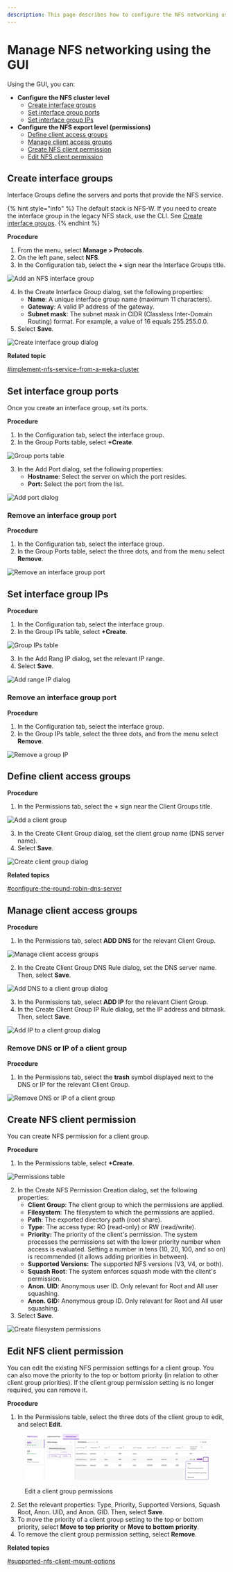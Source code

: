 ```yaml
---
description: This page describes how to configure the NFS networking using the GUI.
---
```


# Manage NFS networking using the GUI

Using the GUI, you can:

* **Configure the NFS cluster level**
  * [Create interface groups](nfs-support.md#create-interface-groups)
  * [Set interface group ports](nfs-support.md#set-interface-group-ports)
  * [Set interface group IPs](nfs-support.md#set-interface-group-ips)
* **Configure the NFS export level (permissions)**
  * [Define client access groups](nfs-support.md#define-client-access-groups)
  * [Manage client access groups](nfs-support.md#manage-client-access-groups)
  * [Create NFS client permission](nfs-support.md#create-nfs-client-permission)
  * [Edit NFS client permission](nfs-support.md#edit-nfs-client-permission)

## Create interface groups <a href="#create-interface-groups" id="create-interface-groups"></a>

Interface Groups define the servers and ports that provide the NFS service.

{% hint style="info" %}
The default stack is NFS-W. If you need to create the interface group in the legacy NFS stack, use the CLI. See [Create interface groups](nfs-support-1.md#create-interface-groups).
{% endhint %}

**Procedure**

1. From the menu, select **Manage > Protocols**.
2. On the left pane, select **NFS**.
3. In the Configuration tab, select the **+** sign near the Interface Groups title.&#x20;

![Add an NFS interface group](../../.gitbook/assets/wmng\_add\_nfs\_group\_add.png)

4. In the Create Interface Group dialog, set the following properties:
   * **Name**: A unique interface group name (maximum 11 characters).
   * **Gateway**: A valid IP address of the gateway.
   * **Subnet mask**: The subnet mask in CIDR (Classless Inter-Domain Routing) format. For example, a value of 16 equals 255.255.0.0.
5. Select **Save**.

![Create interface group dialog](../../.gitbook/assets/wmng\_add\_nfs\_group\_dialog.png)

**Related topic**

[#implement-nfs-service-from-a-weka-cluster](./#implement-nfs-service-from-a-weka-cluster "mention")

## Set interface group ports

Once you create an interface group, set its ports.

**Procedure**

1. In the Configuration tab, select the interface group.
2. In the Group Ports table, select **+Create**.

![Group ports table](../../.gitbook/assets/wmng\_add\_nfs\_group\_ports\_add.png)

3. In the Add Port dialog, set the following properties:
   * **Hostname**: Select the server on which the port resides.
   * **Port:** Select the port from the list.

![Add port dialog](../../.gitbook/assets/wmng\_add\_nfs\_group\_ports\_dialog.png)

### Remove an interface group port

**Procedure**

1. In the Configuration tab, select the interface group.
2. In the Group Ports table, select the three dots, and from the menu select **Remove**.&#x20;

![Remove an interface group port](../../.gitbook/assets/wmng\_add\_nfs\_group\_ports\_remove.png)

## **Set interface group IPs**

**Procedure**

1. In the Configuration tab, select the interface group.
2. In the Group IPs table, select **+Create**.

![Group IPs table](../../.gitbook/assets/wmng\_add\_nfs\_group\_ips\_add.png)

3. In the Add Rang IP dialog, set the relevant IP range.
4. Select **Save**.

![Add range IP dialog](../../.gitbook/assets/wmng\_add\_nfs\_group\_ips\_dialog.png)

### Remove an interface group port

**Procedure**

1. In the Configuration tab, select the interface group.
2. In the Group IPs table, select the three dots, and from the menu select **Remove**.&#x20;

![Remove a group IP](../../.gitbook/assets/wmng\_add\_nfs\_group\_ip\_remove.png)

## Define client access groups <a href="#define-client-access-groups" id="define-client-access-groups"></a>

**Procedure**

1. In the Permissions tab, select the **+** sign near the Client Groups title.

![Add a client group](../../.gitbook/assets/wmng\_add\_nfs\_client\_group\_add.png)

3. In the Create Client Group dialog, set the client group name (DNS server name).
4. Select **Save**.&#x20;

![Create client group dialog](../../.gitbook/assets/wmng\_add\_nfs\_client\_group\_dialog.png)

**Related topics**

[#configure-the-round-robin-dns-server](./#configure-the-round-robin-dns-server "mention")

## Manage client access groups <a href="#manage-client-access-groups" id="manage-client-access-groups"></a>

**Procedure**

1. In the Permissions tab, select **ADD DNS** for the relevant Client Group.

![Manage client access groups](../../.gitbook/assets/wmng\_add\_nfs\_client\_group\_dns-ip-buttons.png)

2. In the Create Client Group DNS Rule dialog, set the DNS server name. Then, select **Save**.

![Add DNS to a client group dialog](../../.gitbook/assets/wmng\_add\_nfs\_client\_group\_dns\_rule.png)

3. In the Permissions tab, select **ADD IP** for the relevant Client Group.
4. In the Create Client Group IP Rule dialog, set the IP address and bitmask. Then, select **Save**.

![Add IP to a client group dialog](../../.gitbook/assets/wmng\_add\_nfs\_client\_group\_ip\_rule.png)

### Remove DNS or IP of a client group

**Procedure**

1. In the Permissions tab, select the **trash** symbol displayed next to the DNS or IP for the relevant Client Group.

![Remove DNS or IP of a client group](<../../.gitbook/assets/wmng\_add\_nfs\_group\_ip\_remove (1).png>)

## Create NFS client permission <a href="#create-nfs-client-permission" id="create-nfs-client-permission"></a>

You can create NFS permission for a client group.

**Procedure**

1. In the Permissions table, select **+Create**.

![Permissions table](../../.gitbook/assets/wmng\_add\_NFS\_client\_permissions.png)

2. In the Create NFS Permission Creation dialog, set the following properties:
   * **Client Group**: The client group to which the permissions are applied.
   * **Filesystem**: The filesystem to which the permissions are applied.
   * **Path**: The exported directory path (root share).
   * **Type**: The access type: RO (read-only) or RW (read/write).
   * **Priority:** The priority of the client's permission. The system processes the permissions set with the lower priority number when access is evaluated. Setting a number in tens (10, 20, 100, and so on) is recommended (it allows adding priorities in between).
   * **Supported Versions:** The supported NFS versions (V3, V4, or both).
   * **Squash Root**: The system enforces squash mode with the client's permission.
   * **Anon. UID**: Anonymous user ID. Only relevant for Root and All user squashing.
   * **Anon. GID:** Anonymous group ID. Only relevant for Root and All user squashing.
3. Select **Save**.

![Create filesystem permissions](../../.gitbook/assets/wmng\_add\_fs\_permission.png)

## Edit NFS client permission <a href="#edit-nfs-client-permission" id="edit-nfs-client-permission"></a>

You can edit the existing NFS permission settings for a client group.  You can also move the priority to the top or bottom priority (in relation to other client group priorities). If the client group permission setting is no longer required, you can remove it.

**Procedure**

1. In the Permissions table, select the three dots of the client group to edit, and select **Edit**.

<figure><img src="../../.gitbook/assets/wmng_edit_nfs_permission.png" alt=""><figcaption><p>Edit a client group permissions</p></figcaption></figure>

2. Set the relevant properties: Type, Priority, Supported Versions, Squash Root, Anon. UID, and Anon. GID. Then, select **Save**.
3. To move the priority of a client group setting to the top or bottom priority, select **Move to top priority** or **Move to bottom priority**.
4. To remove the client group permission setting, select **Remove**.



**Related topics**

[#supported-nfs-client-mount-options](./#supported-nfs-client-mount-options "mention")

